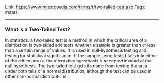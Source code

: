 Link: https://www.investopedia.com/terms/t/two-tailed-test.asp
Tags: #stats 

--- 

### What Is a Two-Tailed Test?

In statistics, a two-tailed test is a method in which the critical area of a distribution is two-sided and tests whether a sample is greater than or less than a certain range of values. It is used in null-hypothesis testing and testing for statistical significance. If the sample being tested falls into either of the critical areas, the alternative hypothesis is accepted instead of the null hypothesis. The two-tailed test gets its name from testing the area under both tails of a normal distribution, although the test can be used in other non-normal distributions. 